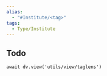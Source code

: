 ```yaml
---
alias: 
  - "#Institute/<tag>"
tags:
  - Type/Institute
---
```


## Todo

```dataviewjs
await dv.view('utils/view/taglens')
```